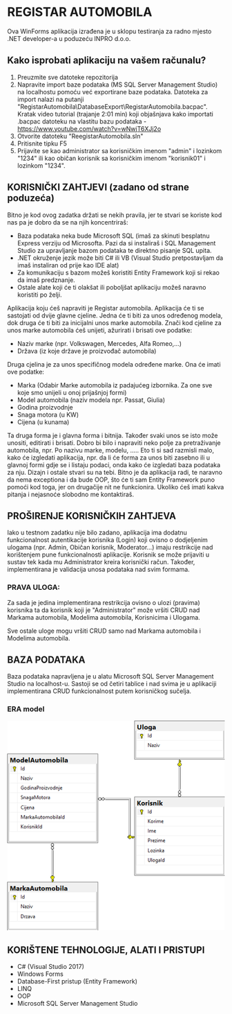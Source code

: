 # REGISTAR AUTOMOBILA
Ova WinForms aplikacija izrađena je u sklopu testiranja za radno mjesto .NET developer-a u poduzeću INPRO d.o.o.

## Kako isprobati aplikaciju na vašem računalu?
1. Preuzmite sve datoteke repozitorija
2. Napravite import baze podataka (MS SQL Server Management Studio) na localhostu pomoću već exportirane baze podataka. Datoteka za import nalazi na putanji "RegistarAutomobila\DatabaseExport\RegistarAutomobila.bacpac". Kratak video tutorial (trajanje 2:01 min) koji objašnjava kako importati .bacpac datoteku na vlastitu bazu podataka - https://www.youtube.com/watch?v=wNwjT6XJj2o
3. Otvorite datoteku "ReegistarAutomobila.sln"
4. Pritisnite tipku F5
5. Prijavite se kao administrator sa korisničkim imenom "admin" i lozinkom "1234" ili kao običan korisnik sa korisničkim imenom "korisnik01" i lozinkom "1234".

## KORISNIČKI ZAHTJEVI (zadano od strane poduzeća)

Bitno je kod ovog zadatka držati se nekih pravila, jer te stvari se koriste kod nas pa je dobro da se na njih koncentriraš:

* Baza podataka neka bude Microsoft SQL (imaš za skinuti besplatnu Express verziju od Microsofta. Pazi da si instaliraš i SQL Management Studio za upravljanje bazom podataka te direktno pisanje SQL upita.
* .NET okruženje jezik može biti C# ili VB (Visual Studio pretpostavljam da imaš instaliran od prije kao IDE alat)
* Za komunikaciju s bazom možeš koristiti Entity Framework koji si rekao da imaš predznanje.
* Ostale alate koji će ti olakšat ili poboljšat aplikaciju možeš naravno koristiti po želji.

Aplikacija koju ćeš napraviti je Registar automobila. Aplikacija će ti se sastojati od dvije glavne cjeline. Jedna će ti biti za unos određenog modela, dok druga će ti biti za inicijalni unos marke automobila. Znači kod cjeline za unos marke automobila ćeš unijeti, ažurirati i brisati ove podatke:

* Naziv marke (npr. Volkswagen, Mercedes, Alfa Romeo,…)
* Država (iz koje države je proizvođač automobila)

Druga cjelina je za unos specifičnog modela određene marke. Ona će imati ove podatke:

* Marka (Odabir Marke automobila iz padajućeg izbornika. Za one sve koje smo unijeli u onoj prijašnjoj formi)
* Model automobila (naziv modela npr. Passat, Giulia)
* Godina proizvodnje
* Snaga motora (u KW)
* Cijena (u kunama)

Ta druga forma je i glavna forma i bitnija. Također svaki unos se isto može unositi, editirati i brisati. Dobro bi bilo i napraviti neko polje za pretraživanje automobila, npr. Po nazivu marke, modelu, ….. Eto ti si sad razmisli malo, kako će izgledati aplikacija, npr. da li će forma za unos biti zasebno ili u glavnoj formi gdje se i listaju podaci, onda kako će izgledati baza podataka za nju. Dizajn i ostale stvari su na tebi. Bitno je da aplikacija radi, te naravno da nema exceptiona i da bude OOP, što će ti sam Entity Framework puno pomoći kod toga, jer on drugačije nit ne funkcionira. Ukoliko ćeš imati kakva pitanja i nejasnoće slobodno me kontaktiraš.



## PROŠIRENJE KORISNIČKIH ZAHTJEVA
Iako u testnom zadatku nije bilo zadano, aplikacija ima dodatnu funkcionalnost autentikacije korisnika (Login) koji ovisno o dodjeljenim ulogama (npr. Admin, Običan korisnik, Moderator...) imaju restrikcije nad korištenjem pune funkcionalnosti aplikacije. Korisnik se može prijaviti u sustav tek kada mu Administrator kreira korisnički račun. Također, implementirana je validacija unosa podataka nad svim formama.

### PRAVA ULOGA:
Za sada je jedina implementirana restrikcija ovisno o ulozi (pravima) korisnika ta da korisnik koji je "Administrator" može vršiti CRUD nad Markama automobila, Modelima automobila, Korisnicima i Ulogama.

Sve ostale uloge mogu vršiti CRUD samo nad Markama automobila i Modelima automobila.

## BAZA PODATAKA
Baza podataka napravljena je u alatu Microsoft SQL Server Management Studio na localhost-u. Sastoji se od četiri tablice i nad svima je u aplikaciji implementirana CRUD funkcionalnost putem korisničkog sučelja.
### ERA model
![](https://github.com/mihstjepa/RegistarAutomobila/blob/master/ERAmodel(v1.0).png)



## KORIŠTENE TEHNOLOGIJE, ALATI I PRISTUPI

* C# (Visual Studio 2017)
* Windows Forms
* Database-First pristup (Entity Framework)
* LINQ
* OOP
* Microsoft SQL Server Management Studio
